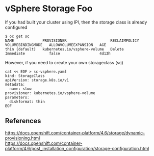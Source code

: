 # vSphere Storage Foo
If you had built your cluster using IPI, then the storage class is already configured
```
$ oc get sc
NAME             PROVISIONER                    RECLAIMPOLICY   VOLUMEBINDINGMODE   ALLOWVOLUMEEXPANSION   AGE
thin (default)   kubernetes.io/vsphere-volume   Delete          Immediate           false                  4d13h
```

However, if you need to create your own storageclass (sc)
```
cat << EOF > sc-vsphere.yaml
kind: StorageClass
apiVersion: storage.k8s.io/v1
metadata:
  name: slow
provisioner: kubernetes.io/vsphere-volume 
parameters:
  diskformat: thin 
EOF
```

## References
https://docs.openshift.com/container-platform/4.6/storage/dynamic-provisioning.html  
https://docs.openshift.com/container-platform/4.6/post_installation_configuration/storage-configuration.html

